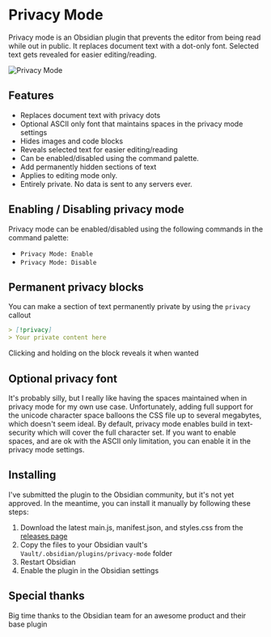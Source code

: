 # Privacy Mode

Privacy mode is an Obsidian plugin that prevents the editor from being read while out in public. It replaces document text with a dot-only font. Selected text gets revealed for easier editing/reading.

![Privacy Mode](https://raw.githubusercontent.com/tiniscule/obsidian-privacy-mode/refs/heads/master/assets/privacy-mode-screenshot.png)


## Features

- Replaces document text with privacy dots
- Optional ASCII only font that maintains spaces in the privacy mode settings
- Hides images and code blocks
- Reveals selected text for easier editing/reading
- Can be enabled/disabled using the command palette.
- Add permanently hidden sections of text
- Applies to editing mode only.
- Entirely private. No data is sent to any servers ever.

## Enabling / Disabling privacy mode

Privacy mode can be enabled/disabled using the following commands in the command palette:

- `Privacy Mode: Enable`
- `Privacy Mode: Disable`

## Permanent privacy blocks
You can make a section of text permanently private by using the `privacy` callout

```markdown
> [!privacy]
> Your private content here
```

Clicking and holding on the block reveals it when wanted

## Optional privacy font
It's probably silly, but I really like having the spaces maintained when in privacy mode for my own use case.  Unfortunately, adding full support for the unicode character space balloons the CSS file up to several megabytes, which doesn't seem ideal.  By default, privacy mode enables build in text-security which will cover the full character set.  If you want to enable spaces, and are ok with the ASCII only limitation, you can enable it in the privacy mode settings.

## Installing
I've submitted the plugin to the Obsidian community, but it's not yet approved.  In the meantime, you can install it manually by following these steps:

1. Download the latest main.js, manifest.json, and styles.css from the [releases page](https://github.com/tiniscule/obsidian-privacy-mode/releases)
2. Copy the files to your Obsidian vault's `Vault/.obsidian/plugins/privacy-mode` folder
3. Restart Obsidian
4. Enable the plugin in the Obsidian settings

## Special thanks
Big time thanks to the Obsidian team for an awesome product and their base plugin